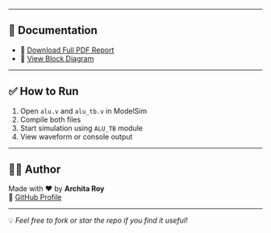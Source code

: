 
---

## 📄 Documentation

- 📘 [Download Full PDF Report](https://github.com/archita-2005/vlsi-projects/blob/main/4bit_ALU_Project/doc/Alu_Project_Report.pdf)
- 🧩 [View Block Diagram](https://github.com/archita-2005/vlsi-projects/blob/main/4bit_ALU_Project/doc/block_diagram.png)

---

## ✅ How to Run

1. Open `alu.v` and `alu_tb.v` in ModelSim
2. Compile both files
3. Start simulation using `ALU_TB` module
4. View waveform or console output

---

## 👩‍💻 Author

Made with ❤️ by **Archita Roy**  
🔗 [GitHub Profile](https://github.com/archita-2005)

---

💡 *Feel free to fork or star the repo if you find it useful!*
